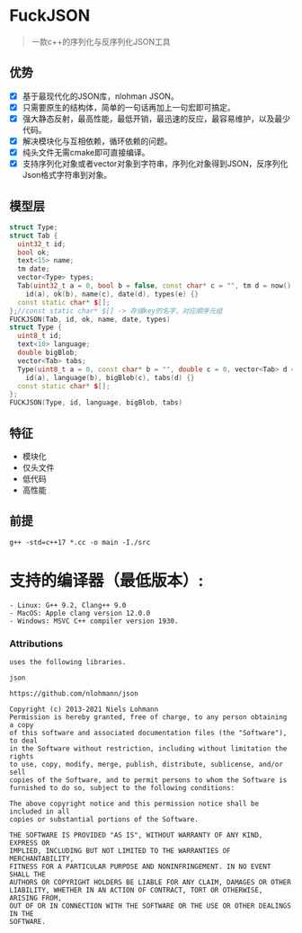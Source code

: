 ﻿# FuckJSON
> 一款c++的序列化与反序列化JSON工具

## 优势
- [x] 基于最现代化的JSON库，nlohman JSON。
- [x] 只需要原生的结构体，简单的一句话再加上一句宏即可搞定。
- [x] 强大静态反射，最高性能，最低开销，最迅速的反应，最容易维护，以及最少代码。
- [x] 解决模块化与互相依赖，循环依赖的问题。
- [x] 纯头文件无需cmake即可直接编译。
- [x] 支持序列化对象或者vector对象到字符串，序列化对象得到JSON，反序列化Json格式字符串到对象。

## 模型层
```c++
struct Type;
struct Tab {
  uint32_t id;
  bool ok;
  text<15> name;
  tm date;
  vector<Type> types;
  Tab(uint32_t a = 0, bool b = false, const char* c = "", tm d = now(), vector<Type> e = {}) :
	id(a), ok(b), name(c), date(d), types(e) {}
  const static char* $[];
};//const static char* $[] -> 存储key的名字，对应顺序元组
FUCKJSON(Tab, id, ok, name, date, types)
struct Type {
  uint8_t id;
  text<10> language;
  double bigBlob;
  vector<Tab> tabs;
  Type(uint8_t a = 0, const char* b = "", double c = 0, vector<Tab> d = {}) :
	id(a), language(b), bigBlob(c), tabs(d) {}
  const static char* $[];
};
FUCKJSON(Type, id, language, bigBlob, tabs)
```

## 特征
 - 模块化
 - 仅头文件
 - 低代码
 - 高性能

## 前提
```shell
g++ -std=c++17 *.cc -o main -I./src
```
# 支持的编译器（最低版本）:
    - Linux: G++ 9.2, Clang++ 9.0
    - MacOS: Apple clang version 12.0.0 
    - Windows: MSVC C++ compiler version 1930.

### Attributions
    uses the following libraries.

	json 

    https://github.com/nlohmann/json

    Copyright (c) 2013-2021 Niels Lohmann
    Permission is hereby granted, free of charge, to any person obtaining a copy
    of this software and associated documentation files (the "Software"), to deal
    in the Software without restriction, including without limitation the rights
    to use, copy, modify, merge, publish, distribute, sublicense, and/or sell
    copies of the Software, and to permit persons to whom the Software is
    furnished to do so, subject to the following conditions:

    The above copyright notice and this permission notice shall be included in all
    copies or substantial portions of the Software.

    THE SOFTWARE IS PROVIDED "AS IS", WITHOUT WARRANTY OF ANY KIND, EXPRESS OR
    IMPLIED, INCLUDING BUT NOT LIMITED TO THE WARRANTIES OF MERCHANTABILITY,
    FITNESS FOR A PARTICULAR PURPOSE AND NONINFRINGEMENT. IN NO EVENT SHALL THE
    AUTHORS OR COPYRIGHT HOLDERS BE LIABLE FOR ANY CLAIM, DAMAGES OR OTHER
    LIABILITY, WHETHER IN AN ACTION OF CONTRACT, TORT OR OTHERWISE, ARISING FROM,
    OUT OF OR IN CONNECTION WITH THE SOFTWARE OR THE USE OR OTHER DEALINGS IN THE
    SOFTWARE.
